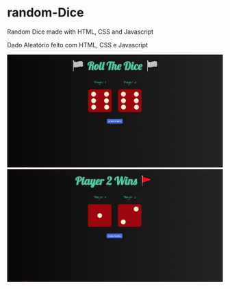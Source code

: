 # random-Dice
<!-- <a href="https://mayckonrebecci.github.io/random-dice/"><strong>RANDOM DICE PAGE</strong></a> -->

Random Dice made with HTML, CSS and Javascript

Dado Aleatório feito com HTML, CSS e Javascript

<img src="images/screenshot1.png">
<img src="images/screenshot2.png">
